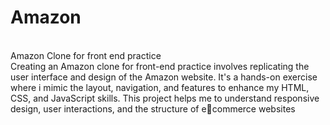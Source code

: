 # Amazon
<br>
Amazon Clone for front end practice
<br>
Creating an Amazon clone for front-end practice involves replicating the user interface
and design of the Amazon website. It's a hands-on exercise where i mimic the layout,
navigation, and features to enhance my HTML, CSS, and JavaScript skills. This project
helps me to understand responsive design, user interactions, and the structure of ecommerce websites
